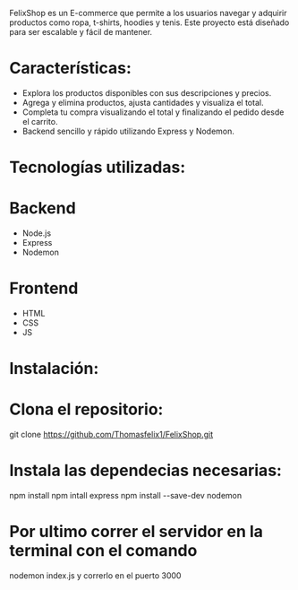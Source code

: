 FelixShop es un E-commerce que permite a los usuarios navegar y adquirir productos como ropa, t-shirts, hoodies y tenis. Este proyecto está diseñado para ser escalable y fácil de mantener.

# Características:
- Explora los productos disponibles con sus descripciones y precios.
- Agrega y elimina productos, ajusta cantidades y visualiza el total.
- Completa tu compra visualizando el total y finalizando el pedido desde el carrito.
- Backend sencillo y rápido utilizando Express y Nodemon.

# Tecnologías utilizadas:
# Backend
- Node.js
- Express
- Nodemon

# Frontend
- HTML
- CSS
- JS

# Instalación:
# Clona el repositorio:
git clone https://github.com/Thomasfelix1/FelixShop.git

# Instala las dependecias necesarias:
npm install 
npm intall express
npm install --save-dev nodemon

# Por ultimo correr el servidor en la terminal con el comando 
nodemon index.js 
y correrlo en el puerto 3000
